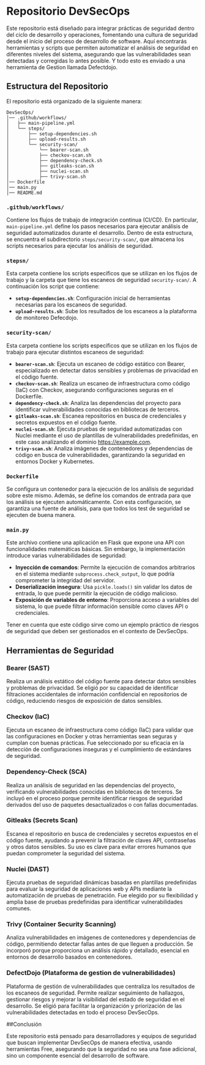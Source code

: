 # Repositorio DevSecOps

Este repositorio está diseñado para integrar prácticas de seguridad dentro del ciclo de desarrollo y operaciones, fomentando una cultura de seguridad desde el inicio del proceso de desarrollo de software. Aquí encontrarás herramientas y scripts que permiten automatizar el análisis de seguridad en diferentes niveles del sistema, asegurando que las vulnerabilidades sean detectadas y corregidas lo antes posible. Y todo esto es enviado a una herramienta de Gestion llamada Defectdojo.

## Estructura del Repositorio

El repositorio está organizado de la siguiente manera:

```
DevSecOps/
│── .github/workflows/
│   ├── main-pipeline.yml
│   └── steps/
│       ├── setup-dependencies.sh
│       ├── upload-results.sh
│       └── security-scan/
│           └── bearer-scan.sh
│           ├── checkov-scan.sh
│           ├── dependency-check.sh
│           ├── gitleaks-scan.sh
│           ├── nuclei-scan.sh
│           ├── trivy-scan.sh
│── Dockerfile
│── main.py
│── README.md
```

### `.github/workflows/`
Contiene los flujos de trabajo de integración continua (CI/CD). En particular, `main-pipeline.yml` define los pasos necesarios para ejecutar análisis de seguridad automatizados durante el desarrollo. Dentro de esta estructura, se encuentra el subdirectorio `steps/security-scan/`, que almacena los scripts necesarios para ejecutar los análisis de seguridad.

### `stepsn/`
Esta carpeta contiene los scripts específicos que se utilizan en los flujos de trabajo y la carpeta que tiene los escaneos de seguridad `security-scan/`. A continuación los script que contiene:

- **`setup-dependencies.sh`**: Configuración inicial de herramientas necesarias para los escaneos de seguridad.
- **`upload-results.sh`**: Sube los resultados de los escaneos a la plataforma de monitoreo Defecdojo.

### `security-scan/`
Esta carpeta contiene los scripts específicos que se utilizan en los flujos de trabajo para ejecutar distintos escaneos de seguridad:

- **`bearer-scan.sh`**: Ejecuta un escaneo de código estático con Bearer, especializado en detectar datos sensibles y problemas de privacidad en el código fuente.
- **`checkov-scan.sh`**: Realiza un escaneo de infraestructura como código (IaC) con Checkov, asegurando configuraciones seguras en el Dockerfile.
- **`dependency-check.sh`**: Analiza las dependencias del proyecto para identificar vulnerabilidades conocidas en bibliotecas de terceros.
- **`gitleaks-scan.sh`**: Escanea repositorios en busca de credenciales y secretos expuestos en el código fuente.
- **`nuclei-scan.sh`**: Ejecuta pruebas de seguridad automatizadas con Nuclei mediante el uso de plantillas de vulnerabilidades predefinidas, en este caso analizando el dominio https://example.com.
- **`trivy-scan.sh`**: Analiza imágenes de contenedores y dependencias de código en busca de vulnerabilidades, garantizando la seguridad en entornos Docker y Kubernetes.

### `Dockerfile`
Se configura un contenedor para la ejecución de los análisis de seguridad sobre este mismo. Además, se define los comandos de entrada para que los análisis se ejecuten automáticamente. Con esta configuración, se garantiza una fuente de análisis, para que todos los test de seguridad se ejecuten de buena manera.

### `main.py`
Este archivo contiene una aplicación en Flask que expone una API con funcionalidades matemáticas básicas. Sin embargo, la implementación introduce varias vulnerabilidades de seguridad:

- **Inyección de comandos**: Permite la ejecución de comandos arbitrarios en el sistema mediante `subprocess.check_output`, lo que podría comprometer la integridad del servidor.
- **Deserialización insegura**: Usa `pickle.loads()` sin validar los datos de entrada, lo que puede permitir la ejecución de código malicioso.
- **Exposición de variables de entorno**: Proporciona acceso a variables del sistema, lo que puede filtrar información sensible como claves API o credenciales.

Tener en cuenta que este código sirve como un ejemplo práctico de riesgos de seguridad que deben ser gestionados en el contexto de DevSecOps.

## Herramientas de Seguridad

### Bearer (SAST)
Realiza un análisis estático del código fuente para detectar datos sensibles y problemas de privacidad. Se eligió por su capacidad de identificar filtraciones accidentales de información confidencial en repositorios de código, reduciendo riesgos de exposición de datos sensibles.

### Checkov (IaC)
Ejecuta un escaneo de infraestructura como código (IaC) para validar que las configuraciones en Docker y otras herramientas sean seguras y cumplan con buenas prácticas. Fue seleccionado por su eficacia en la detección de configuraciones inseguras y el cumplimiento de estándares de seguridad.

### Dependency-Check (SCA)
Realiza un análisis de seguridad en las dependencias del proyecto, verificando vulnerabilidades conocidas en bibliotecas de terceros. Se incluyó en el proceso porque permite identificar riesgos de seguridad derivados del uso de paquetes desactualizados o con fallas documentadas.

### Gitleaks (Secrets Scan)
Escanea el repositorio en busca de credenciales y secretos expuestos en el código fuente, ayudando a prevenir la filtración de claves API, contraseñas y otros datos sensibles. Su uso es clave para evitar errores humanos que puedan comprometer la seguridad del sistema.

### Nuclei (DAST)
Ejecuta pruebas de seguridad dinámicas basadas en plantillas predefinidas para evaluar la seguridad de aplicaciones web y APIs mediante la automatización de pruebas de penetración. Fue elegido por su flexibilidad y amplia base de pruebas predefinidas para identificar vulnerabilidades comunes.

### Trivy (Container Security Scanning)
Analiza vulnerabilidades en imágenes de contenedores y dependencias de código, permitiendo detectar fallas antes de que lleguen a producción. Se incorporó porque proporciona un análisis rápido y detallado, esencial en entornos de desarrollo basados en contenedores.

### DefectDojo (Plataforma de gestion de vulnerabilidades)
Plataforma de gestión de vulnerabilidades que centraliza los resultados de los escaneos de seguridad. Permite realizar seguimiento de hallazgos, gestionar riesgos y mejorar la visibilidad del estado de seguridad en el desarrollo. Se eligió para facilitar la organización y priorización de las vulnerabilidades detectadas en todo el proceso DevSecOps.

##Conclusión

Este repositorio está pensado para desarrolladores y equipos de seguridad que buscan implementar DevSecOps de manera efectiva, usando herramientas Free, asegurando que la seguridad no sea una fase adicional, sino un componente esencial del desarrollo de software.
